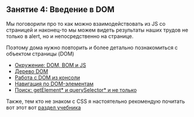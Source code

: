## Занятие 4: Введение в DOM ##

Мы поговорили про то как можно взаимодействовать из JS со страницей и
наконец-то мы можем видеть результаты наших трудов не только в alert, но и непосредственно на странице.

Поэтому дома нужно повторить и более детально познакомиться с объектом страницы (DOM)
 - [Окружение: DOM, BOM и JS](http://learn.javascript.ru/browser-environment)
 - [Дерево DOM](http://learn.javascript.ru/dom-nodes)
 - [Работа с DOM из консоли](http://learn.javascript.ru/dom-console)
 - [Навигация по DOM-элементам](http://learn.javascript.ru/traversing-dom)
 - [Поиск: getElement* и querySelector* и не только](http://learn.javascript.ru/searching-elements-dom)

Также, тем кто не знаком с CSS я настоятельно рекомендую почитать вот этот вот [раздел учебника](http://learn.javascript.ru/css-for-js)
